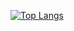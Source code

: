 [![Top Langs](https://github-readme-stats.vercel.app/api/top-langs/?username=Capella87&langs_count=8)](https://github.com/anuraghazra/github-readme-stats)